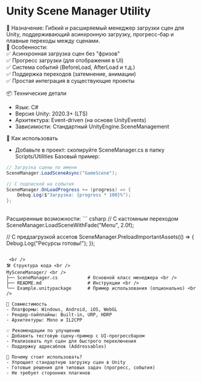 Unity Scene Manager Utility
===

🔹 Назначение: Гибкий и расширяемый менеджер загрузки сцен для Unity, поддерживающий асинхронную загрузку, прогресс-бар и плавные переходы между сценами. <br />
🔹 Особенности: <br />
✅ Асинхронная загрузка сцен без "фризов" <br />
✅ Прогресс загрузки (для отображения в UI) <br />
✅ Система событий (BeforeLoad, AfterLoad и т.д.) <br />
✅ Поддержка переходов (затемнение, анимации) <br />
✅ Простая интеграция в существующие проекты <br />

📦 Технические детали <br />
- Язык: C#
- Версия Unity: 2020.3+ (LTS)
- Архитектура: Event-driven (на основе UnityEvents)
- Зависимости: Стандартный UnityEngine.SceneManagement

🚀 Как использовать
- Добавьте в проект: cкопируйте SceneManager.cs в папку Scripts/Utilities
Базовый пример:  <br />

``` csharp
// Загрузка сцены по имени
SceneManager.LoadSceneAsync("GameScene");

// С подпиской на события
SceneManager.OnLoadProgress += (progress) => {
    Debug.Log($"Загрузка: {progress * 100}%");
};
``` 

 <br />
Расширенные возможности:
``` csharp
// С кастомным переходом
SceneManager.LoadSceneWithFade("Menu", 2.0f);

// С предзагрузкой ассетов
SceneManager.PreloadImportantAssets(() => {
    Debug.Log("Ресурсы готовы!");
});
``` 

 <br />
🛠 Структура кода <br />
MySceneManager/ <br />
├── SceneManager.cs           # Основной класс менеджера <br />
├── README.md                 # Инструкции <br />
└── Example.unitypackage      # Пример использования (опционально) <br />

🔧 Совместимость
- Платформы: Windows, Android, iOS, WebGL
- Рендер-пайплайны: Built-in, URP, HDRP
- Архитектуры: Mono и IL2CPP

💡 Рекомендации по улучшению
- Добавить тестовую сцену-пример с UI-прогрессбаром
- Реализовать пул сцен для быстрого переключения
- Поддержку адресаблов (Addressables)

📌 Почему стоит использовать?
- Упрощает стандартную загрузку сцен в Unity
- Готовые решения для типовых задач (прогресс, события)
- Не требует сторонних плагинов




